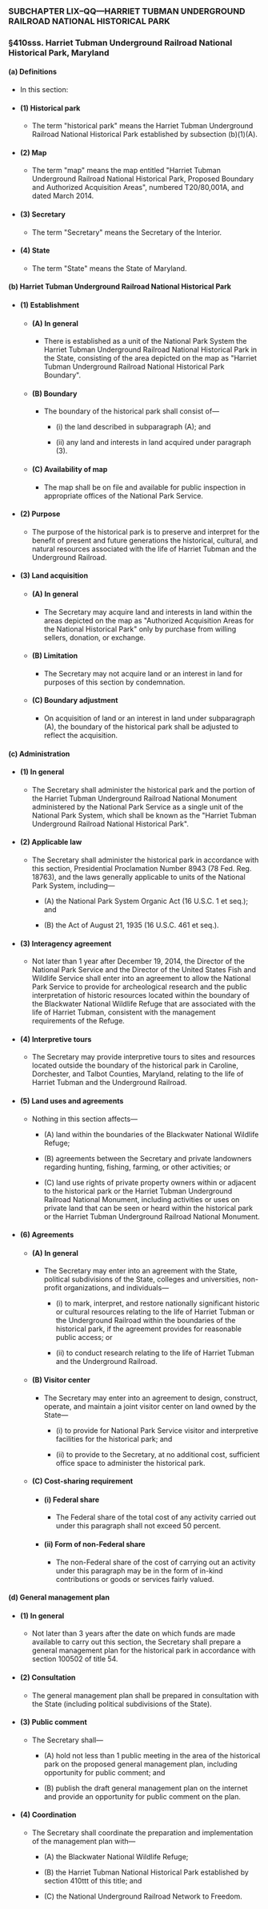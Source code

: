 ### SUBCHAPTER LIX–QQ—HARRIET TUBMAN UNDERGROUND RAILROAD NATIONAL HISTORICAL PARK

### §410sss. Harriet Tubman Underground Railroad National Historical Park, Maryland
#### (a) Definitions
* In this section:

* #### (1) Historical park
  * The term "historical park" means the Harriet Tubman Underground Railroad National Historical Park established by subsection (b)(1)(A).

* #### (2) Map
  * The term "map" means the map entitled "Harriet Tubman Underground Railroad National Historical Park, Proposed Boundary and Authorized Acquisition Areas", numbered T20/80,001A, and dated March 2014.

* #### (3) Secretary
  * The term "Secretary" means the Secretary of the Interior.

* #### (4) State
  * The term "State" means the State of Maryland.

#### (b) Harriet Tubman Underground Railroad National Historical Park
* #### (1) Establishment
  * #### (A) In general
    * There is established as a unit of the National Park System the Harriet Tubman Underground Railroad National Historical Park in the State, consisting of the area depicted on the map as "Harriet Tubman Underground Railroad National Historical Park Boundary".

  * #### (B) Boundary
    * The boundary of the historical park shall consist of—

      * (i) the land described in subparagraph (A); and

      * (ii) any land and interests in land acquired under paragraph (3).

  * #### (C) Availability of map
    * The map shall be on file and available for public inspection in appropriate offices of the National Park Service.

* #### (2) Purpose
  * The purpose of the historical park is to preserve and interpret for the benefit of present and future generations the historical, cultural, and natural resources associated with the life of Harriet Tubman and the Underground Railroad.

* #### (3) Land acquisition
  * #### (A) In general
    * The Secretary may acquire land and interests in land within the areas depicted on the map as "Authorized Acquisition Areas for the National Historical Park" only by purchase from willing sellers, donation, or exchange.

  * #### (B) Limitation
    * The Secretary may not acquire land or an interest in land for purposes of this section by condemnation.

  * #### (C) Boundary adjustment
    * On acquisition of land or an interest in land under subparagraph (A), the boundary of the historical park shall be adjusted to reflect the acquisition.

#### (c) Administration
* #### (1) In general
  * The Secretary shall administer the historical park and the portion of the Harriet Tubman Underground Railroad National Monument administered by the National Park Service as a single unit of the National Park System, which shall be known as the "Harriet Tubman Underground Railroad National Historical Park".

* #### (2) Applicable law
  * The Secretary shall administer the historical park in accordance with this section, Presidential Proclamation Number 8943 (78 Fed. Reg. 18763), and the laws generally applicable to units of the National Park System, including—

    * (A) the National Park System Organic Act (16 U.S.C. 1 et seq.); and

    * (B) the Act of August 21, 1935 (16 U.S.C. 461 et seq.).

* #### (3) Interagency agreement
  * Not later than 1 year after December 19, 2014, the Director of the National Park Service and the Director of the United States Fish and Wildlife Service shall enter into an agreement to allow the National Park Service to provide for archeological research and the public interpretation of historic resources located within the boundary of the Blackwater National Wildlife Refuge that are associated with the life of Harriet Tubman, consistent with the management requirements of the Refuge.

* #### (4) Interpretive tours
  * The Secretary may provide interpretive tours to sites and resources located outside the boundary of the historical park in Caroline, Dorchester, and Talbot Counties, Maryland, relating to the life of Harriet Tubman and the Underground Railroad.

* #### (5) Land uses and agreements
  * Nothing in this section affects—

    * (A) land within the boundaries of the Blackwater National Wildlife Refuge;

    * (B) agreements between the Secretary and private landowners regarding hunting, fishing, farming, or other activities; or

    * (C) land use rights of private property owners within or adjacent to the historical park or the Harriet Tubman Underground Railroad National Monument, including activities or uses on private land that can be seen or heard within the historical park or the Harriet Tubman Underground Railroad National Monument.

* #### (6) Agreements
  * #### (A) In general
    * The Secretary may enter into an agreement with the State, political subdivisions of the State, colleges and universities, non-profit organizations, and individuals—

      * (i) to mark, interpret, and restore nationally significant historic or cultural resources relating to the life of Harriet Tubman or the Underground Railroad within the boundaries of the historical park, if the agreement provides for reasonable public access; or

      * (ii) to conduct research relating to the life of Harriet Tubman and the Underground Railroad.

  * #### (B) Visitor center
    * The Secretary may enter into an agreement to design, construct, operate, and maintain a joint visitor center on land owned by the State—

      * (i) to provide for National Park Service visitor and interpretive facilities for the historical park; and

      * (ii) to provide to the Secretary, at no additional cost, sufficient office space to administer the historical park.

  * #### (C) Cost-sharing requirement
    * #### (i) Federal share
      * The Federal share of the total cost of any activity carried out under this paragraph shall not exceed 50 percent.

    * #### (ii) Form of non-Federal share
      * The non-Federal share of the cost of carrying out an activity under this paragraph may be in the form of in-kind contributions or goods or services fairly valued.

#### (d) General management plan
* #### (1) In general
  * Not later than 3 years after the date on which funds are made available to carry out this section, the Secretary shall prepare a general management plan for the historical park in accordance with section 100502 of title 54.

* #### (2) Consultation
  * The general management plan shall be prepared in consultation with the State (including political subdivisions of the State).

* #### (3) Public comment
  * The Secretary shall—

    * (A) hold not less than 1 public meeting in the area of the historical park on the proposed general management plan, including opportunity for public comment; and

    * (B) publish the draft general management plan on the internet and provide an opportunity for public comment on the plan.

* #### (4) Coordination
  * The Secretary shall coordinate the preparation and implementation of the management plan with—

    * (A) the Blackwater National Wildlife Refuge;

    * (B) the Harriet Tubman National Historical Park established by section 410ttt of this title; and

    * (C) the National Underground Railroad Network to Freedom.